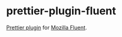 # prettier-plugin-fluent

[Prettier plugin](https://prettier.io/docs/en/plugins.html) for [Mozilla Fluent](https://www.projectfluent.org/).

